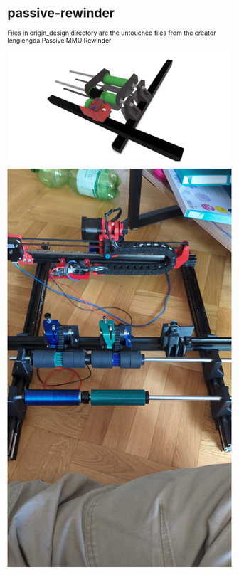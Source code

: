 # passive-rewinder
Files in origin_design directory are the untouched files from the creator lenglengda
Passive MMU Rewinder 

![alt text](https://github.com/Obscured84/passive-rewinder/blob/main/images/Rewinder_mod-2023-07-31%20202221.png?raw=true)

![alt text](https://github.com/Obscured84/passive-rewinder/blob/main/images/IMG-20230731.jpeg?raw=true)
